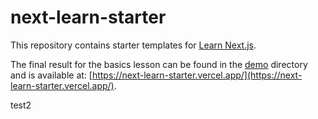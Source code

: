 # next-learn-starter

This repository contains starter templates for [Learn Next.js](https://nextjs.org/learn).

The final result for the basics lesson can be found in the [demo](demo) directory and is available at: [https://next-learn-starter.vercel.app/](https://next-learn-starter.vercel.app/).

test2